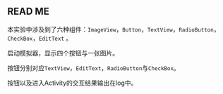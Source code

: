 ## READ ME

本实验中涉及到了六种组件：`ImageView`，`Button`，`TextView`，`RadioButton`，`CheckBox`，`EditText` 。

启动模拟器，显示四个按钮与一张图片。

按钮分别对应`TextView`，`EditText`，`RadioButton`与`CheckBox`。

按钮以及进入Activity的交互结果输出在log中。

